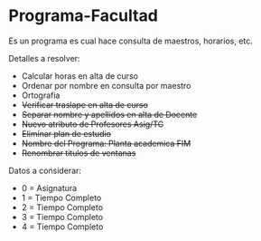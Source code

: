 # Programa-Facultad
Es un programa es cual hace consulta de maestros, horarios, etc.

Detalles a resolver:
- Calcular horas en alta de curso
- Ordenar por nombre en consulta por maestro
- Ortografia
- ~~Verificar traslape en alta de curso~~
- ~~Separar nombre y apellidos en alta de Docente~~
- ~~Nuevo atributo de Profesores Asig/TC~~
- ~~Eliminar plan de estudio~~
- ~~Nombre del Programa: Planta academica FIM~~
- ~~Renombrar titulos de ventanas~~


Datos a considerar: 
- 0 = Asignatura
- 1 = Tiempo Completo 
- 2 = Tiempo Completo
- 3 = Tiempo Completo 
- 4 = Tiempo Completo

